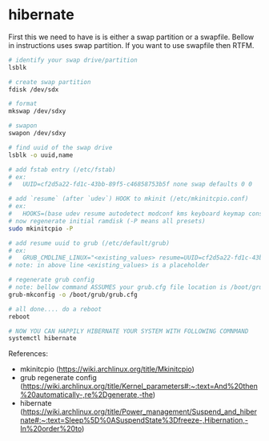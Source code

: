 # hibernate

First this we need to have is is either a swap partition or a swapfile.
Bellow in instructions uses swap partition. If you want to use swapfile
then RTFM.

```bash
# identify your swap drive/partition
lsblk

# create swap partition
fdisk /dev/sdx

# format
mkswap /dev/sdxy

# swapon
swapon /dev/sdxy

# find uuid of the swap drive
lsblk -o uuid,name

# add fstab entry (/etc/fstab)
# ex:
#   UUID=cf2d5a22-fd1c-43bb-89f5-c46858753b5f none swap defaults 0 0

# add `resume` (after `udev`) HOOK to mkinit (/etc/mkinitcpio.conf)
# ex:
#   HOOKS=(base udev resume autodetect modconf kms keyboard keymap consolefont block filesystems fsck)
# now regenerate initial ramdisk (-P means all presets)
sudo mkinitcpio -P

# add resume uuid to grub (/etc/default/grub)
# ex:
#   GRUB_CMDLINE_LINUX="<existing_values> resume=UUID=cf2d5a22-fd1c-43bb-89f5-c46858753b5e"
# note: in above line <existing_values> is a placeholder

# regenerate grub config
# note: bellow command ASSUMES your grub.cfg file location is /boot/grub/grub.cfg
grub-mkconfig -o /boot/grub/grub.cfg

# all done.... do a reboot
reboot

# NOW YOU CAN HAPPILY HIBERNATE YOUR SYSTEM WITH FOLLOWING COMNMAND
systemctl hibernate
```

References:
- mkinitcpio (https://wiki.archlinux.org/title/Mkinitcpio)
- grub regenerate config (https://wiki.archlinux.org/title/Kernel_parameters#:~:text=And%20then%20automatically-,re%2Dgenerate,-the)
- hibernate (https://wiki.archlinux.org/title/Power_management/Suspend_and_hibernate#:~:text=Sleep%5D%0ASuspendState%3Dfreeze-,Hibernation,-In%20order%20to)




